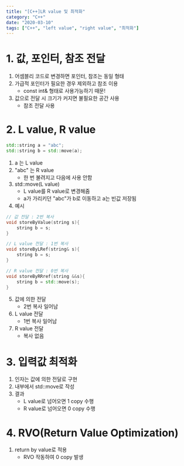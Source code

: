 ```yaml
---
title: "[C++]LR value 및 최적화"
category: "C++"
date: "2020-03-10"
tags: ["C++", "left value", "right value", "최적화"]
---
```


# 1. 값, 포인터, 참조 전달

1. 어셈블리 코드로 변경하면 포인터, 참조는 동일 형태
2. 가급적 포인터가 필요한 경우 제외하고 참조 이용
   - const int& 형태로 사용가능하기 때문!
3. 값으로 전달 시 크기가 커지면 불필요한 공간 사용
   - 참조 전달 사용

# 2. L value, R value

```cpp
std::string a = "abc";
std::string b = std::move(a);
```

1. a 는 L value
2. "abc" 는 R value
   - 한 번 불려지고 다음에 사용 안함
3. std::move(L value)
   - L value를 R value로 변경해줌
   - a가 가리키던 "abc"가 b로 이동하고 a는 빈값 저장됨
4. 예시

```cpp
// 값 전달 : 2번 복사
void storeByValue(string s){
    string b = s;
}

// L value 전달 : 1번 복사
void storeByLRef(string& s){
    string b = s;
}

// R value 전달 : 0번 복사
void storeByRRref(string &&s){
    string b = std::move(s);
}
```

5. 값에 의한 전달
   - 2번 복사 일어남
6. L value 전달
   - 1번 복사 일어남
7. R value 전달
   - 복사 없음

# 3. 입력값 최적화

1. 인자는 값에 의한 전달로 구현
2. 내부에서 std::move로 작성
3. 결과
   - L value로 넘어오면 1 copy 수행
   - R value로 넘어오면 0 copy 수행

# 4. RVO(Return Value Optimization)

1. return by value로 적용
   - RVO 작동하여 0 copy 발생
